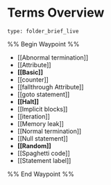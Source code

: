 # Terms Overview
 
```ccard
type: folder_brief_live
```
 
%% Begin Waypoint %%
- [[Abnormal termination]]
- [[Attribute]]
- **[[Basic]]**
- [[counter]]
- [[fallthrough Attribute]]
- [[goto statement]]
- **[[Halt]]**
- [[Implicit blocks]]
- [[iteration]]
- [[Memory leak]]
- [[Normal termination]]
- [[Null statement]]
- **[[Random]]**
- [[Spaghetti code]]
- [[Statement label]]

%% End Waypoint %%